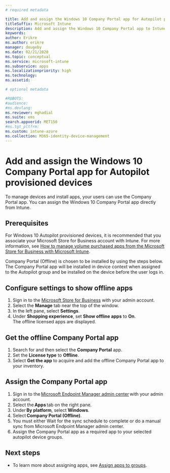 ```yaml
---
# required metadata

title: Add and assign the Windows 10 Company Portal app for Autopilot provisioned devices
titleSuffix: Microsoft Intune
description: Add and assign the Windows 10 Company Portal app to Intune for Autopilot provisioned devices.
keywords:
author: Erikre
ms.author: erikre
manager: dougeby
ms.date: 02/21/2020
ms.topic: conceptual
ms.service: microsoft-intune
ms.subservice: apps
ms.localizationpriority: high
ms.technology:
ms.assetid: 

# optional metadata

#ROBOTS:
#audience:
#ms.devlang:
ms.reviewer: mghadial
ms.suite: ems
search.appverid: MET150
#ms.tgt_pltfrm:
ms.custom: intune-azure
ms.collection: M365-identity-device-management
---
```


# Add and assign the Windows 10 Company Portal app for Autopilot provisioned devices

To manage devices and install apps, your users can use the Company Portal app. You can assign the Windows 10 Company Portal app directly from Intune. 

## Prerequisites

For Windows 10 Autopilot provisioned devices, it is recommended that you associate your Microsoft Store for Business account with Intune. For more information, see [How to manage volume purchased apps from the Microsoft Store for Business with Microsoft Intune](~/apps/windows-store-for-business.md).

Company Portal (Offline) is chosen to be installed by using the steps below. The Company Portal app will be installed in device context when assigned to the Autopilot group and be installed on the device before the user logs in. 

## Configure settings to show offline apps
1. Sign in to the [Microsoft Store for Business](https://www.microsoft.com/business-store) with your admin account.
2. Select the **Manage** tab near the top of the window.
3. In the left pane, select **Settings**.
4. Under **Shopping experience**, set **Show offline apps** to **On**.  
    The offline licensed apps are displayed.

## Get the offline Company Portal app
1. Search for and then select the **Company Portal** app.
2. Set the **License type** to **Offline**.
3. Select **Get the app** to acquire and add the offline Company Portal app to your inventory.

## Assign the Company Portal app
1. Sign in to the [Microsoft Endpoint Manager admin center](https://go.microsoft.com/fwlink/?linkid=2109431) with your admin account. 
2. Select the **Apps** tab on the right pane. 
3. Under **By platform**, select **Windows**. 
4. Select **Company Portal (Offline)**.   
5. You must either Wait for the sync schedule to complete or do a manual sync from Microsoft Endpoint Manager admin center.
6. Assign the Company Portal app as a required app to your selected autopilot device groups.

## Next steps

- To learn more about assigning apps, see [Assign apps to groups](apps-deploy.md).


